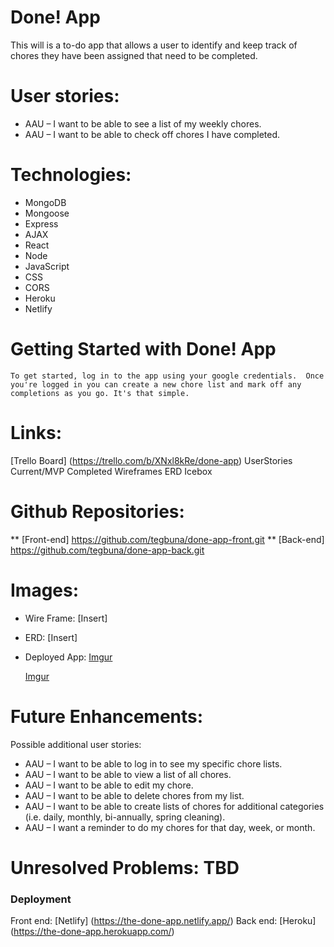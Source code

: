 

# Done! App

This will is a to-do app that allows a user to identify and keep track of chores they have been assigned that need to be completed. 

# User stories:
* AAU – I want to be able to see a list of my weekly chores.
* AAU – I want to be able to check off chores I have completed.



# Technologies:
* MongoDB
* Mongoose
* Express
* AJAX
* React
* Node
* JavaScript
* CSS
* CORS
* Heroku
* Netlify

# Getting Started with Done! App 
    To get started, log in to the app using your google credentials.  Once you're logged in you can create a new chore list and mark off any completions as you go. It's that simple.

# Links: 
[Trello Board] (https://trello.com/b/XNxl8kRe/done-app) 
UserStories
Current/MVP
Completed
Wireframes
ERD
Icebox

# Github Repositories:
** [Front-end]    https://github.com/tegbuna/done-app-front.git 
** [Back-end]     https://github.com/tegbuna/done-app-back.git 

# Images:
* Wire Frame: [Insert]
* ERD: [Insert]
* Deployed App: 
    [Imgur](https://i.imgur.com/7DkNDbx.png?1)

    [Imgur](https://i.imgur.com/NVTGGKM.png?1)



# Future Enhancements: 
Possible additional user stories:
* AAU – I want to be able to log in to see my specific chore lists.
* AAU – I want to be able to view a list of all chores.
* AAU – I want to be able to edit my chore.
* AAU – I want to be able to delete chores from my list.
* AAU – I want to be able to create lists of chores for additional categories (i.e. daily, monthly, bi-annually, spring cleaning).
* AAU – I want a reminder to do my chores for that day, week, or month.

# Unresolved Problems: TBD

### Deployment
Front end: [Netlify] (https://the-done-app.netlify.app/)
Back end: [Heroku] (https://the-done-app.herokuapp.com/)

